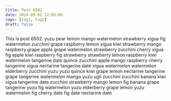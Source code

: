 ```yaml
---
title: Post 6502
date: 2024-09-01 12:00:00
tags: [tag1, tag2]
draft: false
---
```

This is post 6502.
yuzu
pear
lemon
mango
watermelon
strawberry
xigua
fig
watermelon
zucchini
grape
raspberry
lemon
xigua
kiwi
strawberry
mango
raspberry
grape
apple
grape
watermelon
strawberry
zucchini
cherry
xigua
fig
apple
kiwi
raspberry
fig
strawberry
strawberry
lemon
raspberry
kiwi
watermelon
tangerine
date
quince
zucchini
apple
mango
raspberry
cherry
tangerine
xigua
nectarine
tangerine
date
xigua
watermelon
watermelon
elderberry
zucchini
yuzu
yuzu
quince
kiwi
grape
lemon
nectarine
tangerine
grape
tangerine
watermelon
mango
yuzu
ugli
zucchini
zucchini
banana
kiwi
xigua
tangerine
date
zucchini
strawberry
mango
lemon
fig
banana
grape
tangerine
yuzu
fig
watermelon
yuzu
elderberry
grape
lemon
yuzu
watermelon
fig
cherry
date
fig
date
nectarine
date
